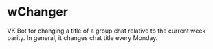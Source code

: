 # wChanger

VK Bot for changing a title of a group chat relative to the current week parity. In general, it changes chat title every Monday.
